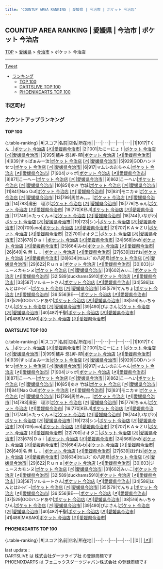```yaml
---
title: 'COUNTUP AREA RANKING | 愛媛県 | 今治市 | ポケット 今治店'
---
```

## COUNTUP AREA RANKING | 愛媛県 | 今治市 | ポケット 今治店

[TOP](/darts/rank/) > [愛媛県](/darts/rank/愛媛県/) > [今治市](/darts/rank/愛媛県/今治市/) > ポケット 今治店

___

<a href="https://twitter.com/share?ref_src=twsrc%5Etfw" data-text="COUNTUP AREA RANKING | 愛媛県今治市ポケット 今治店" class="twitter-share-button" data-hashtags="DARTSLIVE,PHOENIXDARTS,darts,ダーツ" data-show-count="false">Tweet</a>

* [ランキング](#カウントアップランキング)
    * [TOP 100](#top-100)
    * [DARTSLIVE TOP 100](#dartslive-top-100)
    * [PHOENIXDARTS TOP 100](#phoenixdarts-top-100)

### 市区町村

<ul>

</ul>

### カウントアップランキング

#### TOP 100



{:.table-ranking}
|#|スコア|名前|店名|所在地|
|---|---|---|---|---|
|1|1017|<span class="rank-name-dl">Tくん...</span>|<a href="/darts/rank/shops/2c0c501644e1fc2a0d9b047a20a7ba1e.html">ポケット 今治店</a> <a href="https://search.dartslive.com/jp/shop/2c0c501644e1fc2a0d9b047a20a7ba1e">[↗]</a>|<a href="/darts/rank/愛媛県/今治市">愛媛県今治市</a>|
|2|1001|<span class="rank-name-dl">たにーにょ！</span>|<a href="/darts/rank/shops/2c0c501644e1fc2a0d9b047a20a7ba1e.html">ポケット 今治店</a> <a href="https://search.dartslive.com/jp/shop/2c0c501644e1fc2a0d9b047a20a7ba1e">[↗]</a>|<a href="/darts/rank/愛媛県/今治市">愛媛県今治市</a>|
|3|995|<span class="rank-name-dl">櫨井 悠(*奥-羽*)</span>|<a href="/darts/rank/shops/2c0c501644e1fc2a0d9b047a20a7ba1e.html">ポケット 今治店</a> <a href="https://search.dartslive.com/jp/shop/2c0c501644e1fc2a0d9b047a20a7ba1e">[↗]</a>|<a href="/darts/rank/愛媛県/今治市">愛媛県今治市</a>|
|4|939|<span class="rank-name-dl">すぅぱぁみー汰</span>|<a href="/darts/rank/shops/2c0c501644e1fc2a0d9b047a20a7ba1e.html">ポケット 今治店</a> <a href="https://search.dartslive.com/jp/shop/2c0c501644e1fc2a0d9b047a20a7ba1e">[↗]</a>|<a href="/darts/rank/愛媛県/今治市">愛媛県今治市</a>|
|5|929|<span class="rank-name-dl">GODハンドせつ</span>|<a href="/darts/rank/shops/2c0c501644e1fc2a0d9b047a20a7ba1e.html">ポケット 今治店</a> <a href="https://search.dartslive.com/jp/shop/2c0c501644e1fc2a0d9b047a20a7ba1e">[↗]</a>|<a href="/darts/rank/愛媛県/今治市">愛媛県今治市</a>|
|6|917|<span class="rank-name-dl">マムシの岩ちゃん</span>|<a href="/darts/rank/shops/2c0c501644e1fc2a0d9b047a20a7ba1e.html">ポケット 今治店</a> <a href="https://search.dartslive.com/jp/shop/2c0c501644e1fc2a0d9b047a20a7ba1e">[↗]</a>|<a href="/darts/rank/愛媛県/今治市">愛媛県今治市</a>|
|7|904|<span class="rank-name-dl">ジッポ</span>|<a href="/darts/rank/shops/2c0c501644e1fc2a0d9b047a20a7ba1e.html">ポケット 今治店</a> <a href="https://search.dartslive.com/jp/shop/2c0c501644e1fc2a0d9b047a20a7ba1e">[↗]</a>|<a href="/darts/rank/愛媛県/今治市">愛媛県今治市</a>|
|8|871|<span class="rank-name-dl">こーへー</span>|<a href="/darts/rank/shops/2c0c501644e1fc2a0d9b047a20a7ba1e.html">ポケット 今治店</a> <a href="https://search.dartslive.com/jp/shop/2c0c501644e1fc2a0d9b047a20a7ba1e">[↗]</a>|<a href="/darts/rank/愛媛県/今治市">愛媛県今治市</a>|
|9|862|<span class="rank-name-dl">こーへい</span>|<a href="/darts/rank/shops/2c0c501644e1fc2a0d9b047a20a7ba1e.html">ポケット 今治店</a> <a href="https://search.dartslive.com/jp/shop/2c0c501644e1fc2a0d9b047a20a7ba1e">[↗]</a>|<a href="/darts/rank/愛媛県/今治市">愛媛県今治市</a>|
|10|851|<span class="rank-name-dl">あき 竹城</span>|<a href="/darts/rank/shops/2c0c501644e1fc2a0d9b047a20a7ba1e.html">ポケット 今治店</a> <a href="https://search.dartslive.com/jp/shop/2c0c501644e1fc2a0d9b047a20a7ba1e">[↗]</a>|<a href="/darts/rank/愛媛県/今治市">愛媛県今治市</a>|
|11|841|<span class="rank-name-dl">Nao Out</span>|<a href="/darts/rank/shops/2c0c501644e1fc2a0d9b047a20a7ba1e.html">ポケット 今治店</a> <a href="https://search.dartslive.com/jp/shop/2c0c501644e1fc2a0d9b047a20a7ba1e">[↗]</a>|<a href="/darts/rank/愛媛県/今治市">愛媛県今治市</a>|
|12|831|<span class="rank-name-dl">モニカ☆</span>|<a href="/darts/rank/shops/2c0c501644e1fc2a0d9b047a20a7ba1e.html">ポケット 今治店</a> <a href="https://search.dartslive.com/jp/shop/2c0c501644e1fc2a0d9b047a20a7ba1e">[↗]</a>|<a href="/darts/rank/愛媛県/今治市">愛媛県今治市</a>|
|13|799|<span class="rank-name-dl">馬並み。。。</span>|<a href="/darts/rank/shops/2c0c501644e1fc2a0d9b047a20a7ba1e.html">ポケット 今治店</a> <a href="https://search.dartslive.com/jp/shop/2c0c501644e1fc2a0d9b047a20a7ba1e">[↗]</a>|<a href="/darts/rank/愛媛県/今治市">愛媛県今治市</a>|
|14|783|<span class="rank-name-dl">濱田　理沙</span>|<a href="/darts/rank/shops/2c0c501644e1fc2a0d9b047a20a7ba1e.html">ポケット 今治店</a> <a href="https://search.dartslive.com/jp/shop/2c0c501644e1fc2a0d9b047a20a7ba1e">[↗]</a>|<a href="/darts/rank/愛媛県/今治市">愛媛県今治市</a>|
|15|776|<span class="rank-name-dl">ちゅん</span>|<a href="/darts/rank/shops/2c0c501644e1fc2a0d9b047a20a7ba1e.html">ポケット 今治店</a> <a href="https://search.dartslive.com/jp/shop/2c0c501644e1fc2a0d9b047a20a7ba1e">[↗]</a>|<a href="/darts/rank/愛媛県/今治市">愛媛県今治市</a>|
|16|770|<span class="rank-name-dl">KE!JI</span>|<a href="/darts/rank/shops/2c0c501644e1fc2a0d9b047a20a7ba1e.html">ポケット 今治店</a> <a href="https://search.dartslive.com/jp/shop/2c0c501644e1fc2a0d9b047a20a7ba1e">[↗]</a>|<a href="/darts/rank/愛媛県/今治市">愛媛県今治市</a>|
|17|749|<span class="rank-name-dl">＊たっくん＊</span>|<a href="/darts/rank/shops/2c0c501644e1fc2a0d9b047a20a7ba1e.html">ポケット 今治店</a> <a href="https://search.dartslive.com/jp/shop/2c0c501644e1fc2a0d9b047a20a7ba1e">[↗]</a>|<a href="/darts/rank/愛媛県/今治市">愛媛県今治市</a>|
|18|744|<span class="rank-name-dl">いながわ</span>|<a href="/darts/rank/shops/2c0c501644e1fc2a0d9b047a20a7ba1e.html">ポケット 今治店</a> <a href="https://search.dartslive.com/jp/shop/2c0c501644e1fc2a0d9b047a20a7ba1e">[↗]</a>|<a href="/darts/rank/愛媛県/今治市">愛媛県今治市</a>|
|19|723|<span class="rank-name-dl">シン</span>|<a href="/darts/rank/shops/2c0c501644e1fc2a0d9b047a20a7ba1e.html">ポケット 今治店</a> <a href="https://search.dartslive.com/jp/shop/2c0c501644e1fc2a0d9b047a20a7ba1e">[↗]</a>|<a href="/darts/rank/愛媛県/今治市">愛媛県今治市</a>|
|20|709|<span class="rank-name-dl">_una_</span>|<a href="/darts/rank/shops/2c0c501644e1fc2a0d9b047a20a7ba1e.html">ポケット 今治店</a> <a href="https://search.dartslive.com/jp/shop/2c0c501644e1fc2a0d9b047a20a7ba1e">[↗]</a>|<a href="/darts/rank/愛媛県/今治市">愛媛県今治市</a>|
|21|707|<span class="rank-name-dl">ＫＡ☆ＺＵ</span>|<a href="/darts/rank/shops/2c0c501644e1fc2a0d9b047a20a7ba1e.html">ポケット 今治店</a> <a href="https://search.dartslive.com/jp/shop/2c0c501644e1fc2a0d9b047a20a7ba1e">[↗]</a>|<a href="/darts/rank/愛媛県/今治市">愛媛県今治市</a>|
|22|700|<span class="rank-name-dl">オオタニ</span>|<a href="/darts/rank/shops/2c0c501644e1fc2a0d9b047a20a7ba1e.html">ポケット 今治店</a> <a href="https://search.dartslive.com/jp/shop/2c0c501644e1fc2a0d9b047a20a7ba1e">[↗]</a>|<a href="/darts/rank/愛媛県/今治市">愛媛県今治市</a>|
|23|678|<span class="rank-name-dl">Ｄａｉ</span>|<a href="/darts/rank/shops/2c0c501644e1fc2a0d9b047a20a7ba1e.html">ポケット 今治店</a> <a href="https://search.dartslive.com/jp/shop/2c0c501644e1fc2a0d9b047a20a7ba1e">[↗]</a>|<a href="/darts/rank/愛媛県/今治市">愛媛県今治市</a>|
|24|668|<span class="rank-name-dl">かめ</span>|<a href="/darts/rank/shops/2c0c501644e1fc2a0d9b047a20a7ba1e.html">ポケット 今治店</a> <a href="https://search.dartslive.com/jp/shop/2c0c501644e1fc2a0d9b047a20a7ba1e">[↗]</a>|<a href="/darts/rank/愛媛県/今治市">愛媛県今治市</a>|
|25|664|<span class="rank-name-dl">みわ</span>|<a href="/darts/rank/shops/2c0c501644e1fc2a0d9b047a20a7ba1e.html">ポケット 今治店</a> <a href="https://search.dartslive.com/jp/shop/2c0c501644e1fc2a0d9b047a20a7ba1e">[↗]</a>|<a href="/darts/rank/愛媛県/今治市">愛媛県今治市</a>|
|26|640|<span class="rank-name-dl">名 無 し 。</span>|<a href="/darts/rank/shops/2c0c501644e1fc2a0d9b047a20a7ba1e.html">ポケット 今治店</a> <a href="https://search.dartslive.com/jp/shop/2c0c501644e1fc2a0d9b047a20a7ba1e">[↗]</a>|<a href="/darts/rank/愛媛県/今治市">愛媛県今治市</a>|
|27|639|<span class="rank-name-dl">ほげお</span>|<a href="/darts/rank/shops/2c0c501644e1fc2a0d9b047a20a7ba1e.html">ポケット 今治店</a> <a href="https://search.dartslive.com/jp/shop/2c0c501644e1fc2a0d9b047a20a7ba1e">[↗]</a>|<a href="/darts/rank/愛媛県/今治市">愛媛県今治市</a>|
|28|634|<span class="rank-name-dl">ﾀｶﾐﾑｽﾋﾞの八咫烏</span>|<a href="/darts/rank/shops/2c0c501644e1fc2a0d9b047a20a7ba1e.html">ポケット 今治店</a> <a href="https://search.dartslive.com/jp/shop/2c0c501644e1fc2a0d9b047a20a7ba1e">[↗]</a>|<a href="/darts/rank/愛媛県/今治市">愛媛県今治市</a>|
|29|622|<span class="rank-name-dl">Ｒｕｎａ</span>|<a href="/darts/rank/shops/2c0c501644e1fc2a0d9b047a20a7ba1e.html">ポケット 今治店</a> <a href="https://search.dartslive.com/jp/shop/2c0c501644e1fc2a0d9b047a20a7ba1e">[↗]</a>|<a href="/darts/rank/愛媛県/今治市">愛媛県今治市</a>|
|30|603|<span class="rank-name-dl">ジュースカモンヌ</span>|<a href="/darts/rank/shops/2c0c501644e1fc2a0d9b047a20a7ba1e.html">ポケット 今治店</a> <a href="https://search.dartslive.com/jp/shop/2c0c501644e1fc2a0d9b047a20a7ba1e">[↗]</a>|<a href="/darts/rank/愛媛県/今治市">愛媛県今治市</a>|
|31|602|<span class="rank-name-dl">みぃこ</span>|<a href="/darts/rank/shops/2c0c501644e1fc2a0d9b047a20a7ba1e.html">ポケット 今治店</a> <a href="https://search.dartslive.com/jp/shop/2c0c501644e1fc2a0d9b047a20a7ba1e">[↗]</a>|<a href="/darts/rank/愛媛県/今治市">愛媛県今治市</a>|
|32|589|<span class="rank-name-dl">duckhams5910</span>|<a href="/darts/rank/shops/2c0c501644e1fc2a0d9b047a20a7ba1e.html">ポケット 今治店</a> <a href="https://search.dartslive.com/jp/shop/2c0c501644e1fc2a0d9b047a20a7ba1e">[↗]</a>|<a href="/darts/rank/愛媛県/今治市">愛媛県今治市</a>|
|33|587|<span class="rank-name-dl">ソルるートさん</span>|<a href="/darts/rank/shops/2c0c501644e1fc2a0d9b047a20a7ba1e.html">ポケット 今治店</a> <a href="https://search.dartslive.com/jp/shop/2c0c501644e1fc2a0d9b047a20a7ba1e">[↗]</a>|<a href="/darts/rank/愛媛県/今治市">愛媛県今治市</a>|
|34|586|<span class="rank-name-dl">ほんとはﾇｰﾄﾊﾞｰ</span>|<a href="/darts/rank/shops/2c0c501644e1fc2a0d9b047a20a7ba1e.html">ポケット 今治店</a> <a href="https://search.dartslive.com/jp/shop/2c0c501644e1fc2a0d9b047a20a7ba1e">[↗]</a>|<a href="/darts/rank/愛媛県/今治市">愛媛県今治市</a>|
|35|579|<span class="rank-name-dl">てんちょ</span>|<a href="/darts/rank/shops/2c0c501644e1fc2a0d9b047a20a7ba1e.html">ポケット 今治店</a> <a href="https://search.dartslive.com/jp/shop/2c0c501644e1fc2a0d9b047a20a7ba1e">[↗]</a>|<a href="/darts/rank/愛媛県/今治市">愛媛県今治市</a>|
|36|556|<span class="rank-name-dl">BE---</span>|<a href="/darts/rank/shops/2c0c501644e1fc2a0d9b047a20a7ba1e.html">ポケット 今治店</a> <a href="https://search.dartslive.com/jp/shop/2c0c501644e1fc2a0d9b047a20a7ba1e">[↗]</a>|<a href="/darts/rank/愛媛県/今治市">愛媛県今治市</a>|
|37|529|<span class="rank-name-dl">GODハンドあや</span>|<a href="/darts/rank/shops/2c0c501644e1fc2a0d9b047a20a7ba1e.html">ポケット 今治店</a> <a href="https://search.dartslive.com/jp/shop/2c0c501644e1fc2a0d9b047a20a7ba1e">[↗]</a>|<a href="/darts/rank/愛媛県/今治市">愛媛県今治市</a>|
|38|516|<span class="rank-name-dl">みぃちゃびん</span>|<a href="/darts/rank/shops/2c0c501644e1fc2a0d9b047a20a7ba1e.html">ポケット 今治店</a> <a href="https://search.dartslive.com/jp/shop/2c0c501644e1fc2a0d9b047a20a7ba1e">[↗]</a>|<a href="/darts/rank/愛媛県/今治市">愛媛県今治市</a>|
|39|490|<span class="rank-name-dl">ぴよさん</span>|<a href="/darts/rank/shops/2c0c501644e1fc2a0d9b047a20a7ba1e.html">ポケット 今治店</a> <a href="https://search.dartslive.com/jp/shop/2c0c501644e1fc2a0d9b047a20a7ba1e">[↗]</a>|<a href="/darts/rank/愛媛県/今治市">愛媛県今治市</a>|
|40|487|<span class="rank-name-dl">千聖</span>|<a href="/darts/rank/shops/2c0c501644e1fc2a0d9b047a20a7ba1e.html">ポケット 今治店</a> <a href="https://search.dartslive.com/jp/shop/2c0c501644e1fc2a0d9b047a20a7ba1e">[↗]</a>|<a href="/darts/rank/愛媛県/今治市">愛媛県今治市</a>|
|41|486|<span class="rank-name-dl">MASAKI</span>|<a href="/darts/rank/shops/2c0c501644e1fc2a0d9b047a20a7ba1e.html">ポケット 今治店</a> <a href="https://search.dartslive.com/jp/shop/2c0c501644e1fc2a0d9b047a20a7ba1e">[↗]</a>|<a href="/darts/rank/愛媛県/今治市">愛媛県今治市</a>|


#### DARTSLIVE TOP 100



{:.table-ranking}
|#|スコア|名前|店名|所在地|
|---|---|---|---|---|
|1|1017|<span class="rank-name-dl">Tくん...</span>|<a href="/darts/rank/shops/2c0c501644e1fc2a0d9b047a20a7ba1e.html">ポケット 今治店</a> <a href="https://search.dartslive.com/jp/shop/2c0c501644e1fc2a0d9b047a20a7ba1e">[↗]</a>|<a href="/darts/rank/愛媛県/今治市">愛媛県今治市</a>|
|2|1001|<span class="rank-name-dl">たにーにょ！</span>|<a href="/darts/rank/shops/2c0c501644e1fc2a0d9b047a20a7ba1e.html">ポケット 今治店</a> <a href="https://search.dartslive.com/jp/shop/2c0c501644e1fc2a0d9b047a20a7ba1e">[↗]</a>|<a href="/darts/rank/愛媛県/今治市">愛媛県今治市</a>|
|3|995|<span class="rank-name-dl">櫨井 悠(*奥-羽*)</span>|<a href="/darts/rank/shops/2c0c501644e1fc2a0d9b047a20a7ba1e.html">ポケット 今治店</a> <a href="https://search.dartslive.com/jp/shop/2c0c501644e1fc2a0d9b047a20a7ba1e">[↗]</a>|<a href="/darts/rank/愛媛県/今治市">愛媛県今治市</a>|
|4|939|<span class="rank-name-dl">すぅぱぁみー汰</span>|<a href="/darts/rank/shops/2c0c501644e1fc2a0d9b047a20a7ba1e.html">ポケット 今治店</a> <a href="https://search.dartslive.com/jp/shop/2c0c501644e1fc2a0d9b047a20a7ba1e">[↗]</a>|<a href="/darts/rank/愛媛県/今治市">愛媛県今治市</a>|
|5|929|<span class="rank-name-dl">GODハンドせつ</span>|<a href="/darts/rank/shops/2c0c501644e1fc2a0d9b047a20a7ba1e.html">ポケット 今治店</a> <a href="https://search.dartslive.com/jp/shop/2c0c501644e1fc2a0d9b047a20a7ba1e">[↗]</a>|<a href="/darts/rank/愛媛県/今治市">愛媛県今治市</a>|
|6|917|<span class="rank-name-dl">マムシの岩ちゃん</span>|<a href="/darts/rank/shops/2c0c501644e1fc2a0d9b047a20a7ba1e.html">ポケット 今治店</a> <a href="https://search.dartslive.com/jp/shop/2c0c501644e1fc2a0d9b047a20a7ba1e">[↗]</a>|<a href="/darts/rank/愛媛県/今治市">愛媛県今治市</a>|
|7|904|<span class="rank-name-dl">ジッポ</span>|<a href="/darts/rank/shops/2c0c501644e1fc2a0d9b047a20a7ba1e.html">ポケット 今治店</a> <a href="https://search.dartslive.com/jp/shop/2c0c501644e1fc2a0d9b047a20a7ba1e">[↗]</a>|<a href="/darts/rank/愛媛県/今治市">愛媛県今治市</a>|
|8|871|<span class="rank-name-dl">こーへー</span>|<a href="/darts/rank/shops/2c0c501644e1fc2a0d9b047a20a7ba1e.html">ポケット 今治店</a> <a href="https://search.dartslive.com/jp/shop/2c0c501644e1fc2a0d9b047a20a7ba1e">[↗]</a>|<a href="/darts/rank/愛媛県/今治市">愛媛県今治市</a>|
|9|862|<span class="rank-name-dl">こーへい</span>|<a href="/darts/rank/shops/2c0c501644e1fc2a0d9b047a20a7ba1e.html">ポケット 今治店</a> <a href="https://search.dartslive.com/jp/shop/2c0c501644e1fc2a0d9b047a20a7ba1e">[↗]</a>|<a href="/darts/rank/愛媛県/今治市">愛媛県今治市</a>|
|10|851|<span class="rank-name-dl">あき 竹城</span>|<a href="/darts/rank/shops/2c0c501644e1fc2a0d9b047a20a7ba1e.html">ポケット 今治店</a> <a href="https://search.dartslive.com/jp/shop/2c0c501644e1fc2a0d9b047a20a7ba1e">[↗]</a>|<a href="/darts/rank/愛媛県/今治市">愛媛県今治市</a>|
|11|841|<span class="rank-name-dl">Nao Out</span>|<a href="/darts/rank/shops/2c0c501644e1fc2a0d9b047a20a7ba1e.html">ポケット 今治店</a> <a href="https://search.dartslive.com/jp/shop/2c0c501644e1fc2a0d9b047a20a7ba1e">[↗]</a>|<a href="/darts/rank/愛媛県/今治市">愛媛県今治市</a>|
|12|831|<span class="rank-name-dl">モニカ☆</span>|<a href="/darts/rank/shops/2c0c501644e1fc2a0d9b047a20a7ba1e.html">ポケット 今治店</a> <a href="https://search.dartslive.com/jp/shop/2c0c501644e1fc2a0d9b047a20a7ba1e">[↗]</a>|<a href="/darts/rank/愛媛県/今治市">愛媛県今治市</a>|
|13|799|<span class="rank-name-dl">馬並み。。。</span>|<a href="/darts/rank/shops/2c0c501644e1fc2a0d9b047a20a7ba1e.html">ポケット 今治店</a> <a href="https://search.dartslive.com/jp/shop/2c0c501644e1fc2a0d9b047a20a7ba1e">[↗]</a>|<a href="/darts/rank/愛媛県/今治市">愛媛県今治市</a>|
|14|783|<span class="rank-name-dl">濱田　理沙</span>|<a href="/darts/rank/shops/2c0c501644e1fc2a0d9b047a20a7ba1e.html">ポケット 今治店</a> <a href="https://search.dartslive.com/jp/shop/2c0c501644e1fc2a0d9b047a20a7ba1e">[↗]</a>|<a href="/darts/rank/愛媛県/今治市">愛媛県今治市</a>|
|15|776|<span class="rank-name-dl">ちゅん</span>|<a href="/darts/rank/shops/2c0c501644e1fc2a0d9b047a20a7ba1e.html">ポケット 今治店</a> <a href="https://search.dartslive.com/jp/shop/2c0c501644e1fc2a0d9b047a20a7ba1e">[↗]</a>|<a href="/darts/rank/愛媛県/今治市">愛媛県今治市</a>|
|16|770|<span class="rank-name-dl">KE!JI</span>|<a href="/darts/rank/shops/2c0c501644e1fc2a0d9b047a20a7ba1e.html">ポケット 今治店</a> <a href="https://search.dartslive.com/jp/shop/2c0c501644e1fc2a0d9b047a20a7ba1e">[↗]</a>|<a href="/darts/rank/愛媛県/今治市">愛媛県今治市</a>|
|17|749|<span class="rank-name-dl">＊たっくん＊</span>|<a href="/darts/rank/shops/2c0c501644e1fc2a0d9b047a20a7ba1e.html">ポケット 今治店</a> <a href="https://search.dartslive.com/jp/shop/2c0c501644e1fc2a0d9b047a20a7ba1e">[↗]</a>|<a href="/darts/rank/愛媛県/今治市">愛媛県今治市</a>|
|18|744|<span class="rank-name-dl">いながわ</span>|<a href="/darts/rank/shops/2c0c501644e1fc2a0d9b047a20a7ba1e.html">ポケット 今治店</a> <a href="https://search.dartslive.com/jp/shop/2c0c501644e1fc2a0d9b047a20a7ba1e">[↗]</a>|<a href="/darts/rank/愛媛県/今治市">愛媛県今治市</a>|
|19|723|<span class="rank-name-dl">シン</span>|<a href="/darts/rank/shops/2c0c501644e1fc2a0d9b047a20a7ba1e.html">ポケット 今治店</a> <a href="https://search.dartslive.com/jp/shop/2c0c501644e1fc2a0d9b047a20a7ba1e">[↗]</a>|<a href="/darts/rank/愛媛県/今治市">愛媛県今治市</a>|
|20|709|<span class="rank-name-dl">_una_</span>|<a href="/darts/rank/shops/2c0c501644e1fc2a0d9b047a20a7ba1e.html">ポケット 今治店</a> <a href="https://search.dartslive.com/jp/shop/2c0c501644e1fc2a0d9b047a20a7ba1e">[↗]</a>|<a href="/darts/rank/愛媛県/今治市">愛媛県今治市</a>|
|21|707|<span class="rank-name-dl">ＫＡ☆ＺＵ</span>|<a href="/darts/rank/shops/2c0c501644e1fc2a0d9b047a20a7ba1e.html">ポケット 今治店</a> <a href="https://search.dartslive.com/jp/shop/2c0c501644e1fc2a0d9b047a20a7ba1e">[↗]</a>|<a href="/darts/rank/愛媛県/今治市">愛媛県今治市</a>|
|22|700|<span class="rank-name-dl">オオタニ</span>|<a href="/darts/rank/shops/2c0c501644e1fc2a0d9b047a20a7ba1e.html">ポケット 今治店</a> <a href="https://search.dartslive.com/jp/shop/2c0c501644e1fc2a0d9b047a20a7ba1e">[↗]</a>|<a href="/darts/rank/愛媛県/今治市">愛媛県今治市</a>|
|23|678|<span class="rank-name-dl">Ｄａｉ</span>|<a href="/darts/rank/shops/2c0c501644e1fc2a0d9b047a20a7ba1e.html">ポケット 今治店</a> <a href="https://search.dartslive.com/jp/shop/2c0c501644e1fc2a0d9b047a20a7ba1e">[↗]</a>|<a href="/darts/rank/愛媛県/今治市">愛媛県今治市</a>|
|24|668|<span class="rank-name-dl">かめ</span>|<a href="/darts/rank/shops/2c0c501644e1fc2a0d9b047a20a7ba1e.html">ポケット 今治店</a> <a href="https://search.dartslive.com/jp/shop/2c0c501644e1fc2a0d9b047a20a7ba1e">[↗]</a>|<a href="/darts/rank/愛媛県/今治市">愛媛県今治市</a>|
|25|664|<span class="rank-name-dl">みわ</span>|<a href="/darts/rank/shops/2c0c501644e1fc2a0d9b047a20a7ba1e.html">ポケット 今治店</a> <a href="https://search.dartslive.com/jp/shop/2c0c501644e1fc2a0d9b047a20a7ba1e">[↗]</a>|<a href="/darts/rank/愛媛県/今治市">愛媛県今治市</a>|
|26|640|<span class="rank-name-dl">名 無 し 。</span>|<a href="/darts/rank/shops/2c0c501644e1fc2a0d9b047a20a7ba1e.html">ポケット 今治店</a> <a href="https://search.dartslive.com/jp/shop/2c0c501644e1fc2a0d9b047a20a7ba1e">[↗]</a>|<a href="/darts/rank/愛媛県/今治市">愛媛県今治市</a>|
|27|639|<span class="rank-name-dl">ほげお</span>|<a href="/darts/rank/shops/2c0c501644e1fc2a0d9b047a20a7ba1e.html">ポケット 今治店</a> <a href="https://search.dartslive.com/jp/shop/2c0c501644e1fc2a0d9b047a20a7ba1e">[↗]</a>|<a href="/darts/rank/愛媛県/今治市">愛媛県今治市</a>|
|28|634|<span class="rank-name-dl">ﾀｶﾐﾑｽﾋﾞの八咫烏</span>|<a href="/darts/rank/shops/2c0c501644e1fc2a0d9b047a20a7ba1e.html">ポケット 今治店</a> <a href="https://search.dartslive.com/jp/shop/2c0c501644e1fc2a0d9b047a20a7ba1e">[↗]</a>|<a href="/darts/rank/愛媛県/今治市">愛媛県今治市</a>|
|29|622|<span class="rank-name-dl">Ｒｕｎａ</span>|<a href="/darts/rank/shops/2c0c501644e1fc2a0d9b047a20a7ba1e.html">ポケット 今治店</a> <a href="https://search.dartslive.com/jp/shop/2c0c501644e1fc2a0d9b047a20a7ba1e">[↗]</a>|<a href="/darts/rank/愛媛県/今治市">愛媛県今治市</a>|
|30|603|<span class="rank-name-dl">ジュースカモンヌ</span>|<a href="/darts/rank/shops/2c0c501644e1fc2a0d9b047a20a7ba1e.html">ポケット 今治店</a> <a href="https://search.dartslive.com/jp/shop/2c0c501644e1fc2a0d9b047a20a7ba1e">[↗]</a>|<a href="/darts/rank/愛媛県/今治市">愛媛県今治市</a>|
|31|602|<span class="rank-name-dl">みぃこ</span>|<a href="/darts/rank/shops/2c0c501644e1fc2a0d9b047a20a7ba1e.html">ポケット 今治店</a> <a href="https://search.dartslive.com/jp/shop/2c0c501644e1fc2a0d9b047a20a7ba1e">[↗]</a>|<a href="/darts/rank/愛媛県/今治市">愛媛県今治市</a>|
|32|589|<span class="rank-name-dl">duckhams5910</span>|<a href="/darts/rank/shops/2c0c501644e1fc2a0d9b047a20a7ba1e.html">ポケット 今治店</a> <a href="https://search.dartslive.com/jp/shop/2c0c501644e1fc2a0d9b047a20a7ba1e">[↗]</a>|<a href="/darts/rank/愛媛県/今治市">愛媛県今治市</a>|
|33|587|<span class="rank-name-dl">ソルるートさん</span>|<a href="/darts/rank/shops/2c0c501644e1fc2a0d9b047a20a7ba1e.html">ポケット 今治店</a> <a href="https://search.dartslive.com/jp/shop/2c0c501644e1fc2a0d9b047a20a7ba1e">[↗]</a>|<a href="/darts/rank/愛媛県/今治市">愛媛県今治市</a>|
|34|586|<span class="rank-name-dl">ほんとはﾇｰﾄﾊﾞｰ</span>|<a href="/darts/rank/shops/2c0c501644e1fc2a0d9b047a20a7ba1e.html">ポケット 今治店</a> <a href="https://search.dartslive.com/jp/shop/2c0c501644e1fc2a0d9b047a20a7ba1e">[↗]</a>|<a href="/darts/rank/愛媛県/今治市">愛媛県今治市</a>|
|35|579|<span class="rank-name-dl">てんちょ</span>|<a href="/darts/rank/shops/2c0c501644e1fc2a0d9b047a20a7ba1e.html">ポケット 今治店</a> <a href="https://search.dartslive.com/jp/shop/2c0c501644e1fc2a0d9b047a20a7ba1e">[↗]</a>|<a href="/darts/rank/愛媛県/今治市">愛媛県今治市</a>|
|36|556|<span class="rank-name-dl">BE---</span>|<a href="/darts/rank/shops/2c0c501644e1fc2a0d9b047a20a7ba1e.html">ポケット 今治店</a> <a href="https://search.dartslive.com/jp/shop/2c0c501644e1fc2a0d9b047a20a7ba1e">[↗]</a>|<a href="/darts/rank/愛媛県/今治市">愛媛県今治市</a>|
|37|529|<span class="rank-name-dl">GODハンドあや</span>|<a href="/darts/rank/shops/2c0c501644e1fc2a0d9b047a20a7ba1e.html">ポケット 今治店</a> <a href="https://search.dartslive.com/jp/shop/2c0c501644e1fc2a0d9b047a20a7ba1e">[↗]</a>|<a href="/darts/rank/愛媛県/今治市">愛媛県今治市</a>|
|38|516|<span class="rank-name-dl">みぃちゃびん</span>|<a href="/darts/rank/shops/2c0c501644e1fc2a0d9b047a20a7ba1e.html">ポケット 今治店</a> <a href="https://search.dartslive.com/jp/shop/2c0c501644e1fc2a0d9b047a20a7ba1e">[↗]</a>|<a href="/darts/rank/愛媛県/今治市">愛媛県今治市</a>|
|39|490|<span class="rank-name-dl">ぴよさん</span>|<a href="/darts/rank/shops/2c0c501644e1fc2a0d9b047a20a7ba1e.html">ポケット 今治店</a> <a href="https://search.dartslive.com/jp/shop/2c0c501644e1fc2a0d9b047a20a7ba1e">[↗]</a>|<a href="/darts/rank/愛媛県/今治市">愛媛県今治市</a>|
|40|487|<span class="rank-name-dl">千聖</span>|<a href="/darts/rank/shops/2c0c501644e1fc2a0d9b047a20a7ba1e.html">ポケット 今治店</a> <a href="https://search.dartslive.com/jp/shop/2c0c501644e1fc2a0d9b047a20a7ba1e">[↗]</a>|<a href="/darts/rank/愛媛県/今治市">愛媛県今治市</a>|
|41|486|<span class="rank-name-dl">MASAKI</span>|<a href="/darts/rank/shops/2c0c501644e1fc2a0d9b047a20a7ba1e.html">ポケット 今治店</a> <a href="https://search.dartslive.com/jp/shop/2c0c501644e1fc2a0d9b047a20a7ba1e">[↗]</a>|<a href="/darts/rank/愛媛県/今治市">愛媛県今治市</a>|


#### PHOENIXDARTS TOP 100



{:.table-ranking}
|#|スコア|名前|店名|所在地|
|---|---|---|---|---|
||0|<span class="rank-name-dl"> </span>|<a href="/darts/rank/shops/.html"></a> <a href="">[↗]</a>|<a href="/darts/rank//"></a>|


<div class="footer border-top border-gray-light mt-5 pt-3 text-right text-gray">
    last update : <span style="font-weight: italic" id="foot_last_modified"></span><br />
    DARTSLIVE は 株式会社ダーツライブ社 の登録商標です<br />
    PHOENIXDARTS は フェニックスダーツジャパン株式会社 の登録商標です<br />
</div>

<script src="https://cdnjs.cloudflare.com/ajax/libs/jquery.tablesorter/2.31.3/js/jquery.tablesorter.min.js" integrity="sha512-qzgd5cYSZcosqpzpn7zF2ZId8f/8CHmFKZ8j7mU4OUXTNRd5g+ZHBPsgKEwoqxCtdQvExE5LprwwPAgoicguNg==" crossorigin="anonymous" referrerpolicy="no-referrer"></script>
<link rel="stylesheet" href="https://cdnjs.cloudflare.com/ajax/libs/jquery.tablesorter/2.31.3/css/theme.default.min.css" integrity="sha512-wghhOJkjQX0Lh3NSWvNKeZ0ZpNn+SPVXX1Qyc9OCaogADktxrBiBdKGDoqVUOyhStvMBmJQ8ZdMHiR3wuEq8+w==" crossorigin="anonymous" referrerpolicy="no-referrer" />
<script>
$(function() {
    $(".table-ranking").tablesorter({sortList:[[0, 0]]});
    $("#foot_last_modified").text(formatDate(new Date(document.lastModified), 'yyyy-MM-dd HH:mm:ss'));
});
</script>

<script async src="https://platform.twitter.com/widgets.js" charset="utf-8"></script>
